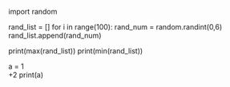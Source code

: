import random

rand_list = []
for i in range(100):
    rand_num = random.randint(0,6)
    rand_list.append(rand_num)

print(max(rand_list))
print(min(rand_list))


a = 1  \
    +2
print(a)
